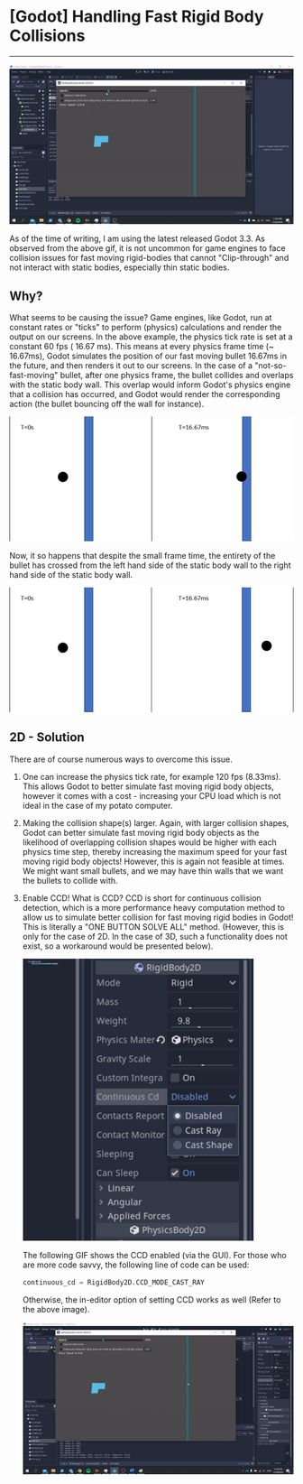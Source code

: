 # [Godot] Handling Fast Rigid Body Collisions 

-------

![fastRBClipping](Assets/fastRBClipping.gif)

As of the time of writing, I am using the latest released Godot 3.3. As observed from the above gif, it is not uncommon for game engines to face collision issues for fast moving rigid-bodies that cannot "Clip-through" and not interact with static bodies, especially thin static bodies.

## Why?

What seems to be causing the issue? Game engines, like Godot, run at constant rates or "ticks" to perform (physics) calculations and render the output on our screens. In the above example, the physics tick rate is set at a constant 60 fps ( 16.67 ms). This means at every physics frame time (~ 16.67ms), Godot simulates the position of our fast moving bullet 16.67ms in the future, and then renders it out to our screens. In the case of a "not-so-fast-moving" bullet, after one physics frame, the bullet collides and overlaps with the static body wall. This overlap would inform Godot's physics engine that a collision has occurred, and Godot would render the corresponding action (the bullet bouncing off the wall for instance).

![notsofastRB](Assets/notsofastRB.png)

Now, it so happens that despite the small frame time, the entirety of the bullet has crossed from the left hand side of the static body wall to the right hand side of the static body wall. 

![fastRBClipping](Assets/fastRBClipping.png)

## 2D - Solution

There are of course numerous ways to overcome this issue.

1) One can increase the physics tick rate, for example 120 fps (8.33ms). This allows Godot to better simulate fast moving rigid body objects, however it comes with a cost - increasing your CPU load which is not ideal in the case of my potato computer.

2) Making the collision shape(s) larger. Again, with larger collision shapes, Godot can better simulate fast moving rigid body objects as the likelihood of overlapping collision shapes would be higher with each physics time step, thereby increasing the maximum speed for your fast moving rigid body objects! However, this is again not feasible at times. We might want small bullets, and we may have thin walls that we want the bullets to collide with.

3) Enable CCD! What is CCD? CCD is short for continuous collision detection, which is a more performance heavy computation method to allow us to simulate better collision for fast moving rigid bodies in Godot! This is literally a "ONE BUTTON SOLVE ALL" method. (However, this is only for the case of 2D. In the case of 3D, such a functionality does not exist, so a workaround would be presented below). 

   <img src="Assets\enableCCD2D.png" height="500px"/>

   The following GIF shows the CCD enabled (via the GUI). For those who are more code savvy, the following line of code can be used:

   ```python
   continuous_cd = RigidBody2D.CCD_MODE_CAST_RAY
   ```

   Otherwise, the in-editor option of setting CCD works as well (Refer to the above image).

   <img src="Assets/raycastCCD.gif" >

   

   
